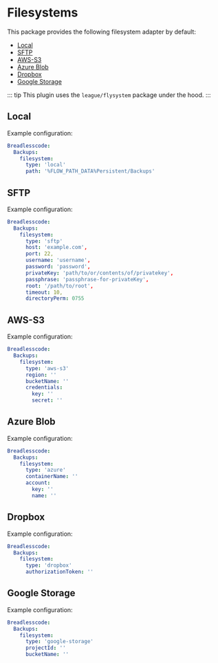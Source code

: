 # Filesystems

This package provides the following filesystem adapter by default:

* [Local](#local)
* [SFTP](#sftp)
* [AWS-S3](#aws-s3)
* [Azure Blob](#azure-blob)
* [Dropbox](#dropbox)
* [Google Storage](#google-storage)

::: tip
This plugin uses the `league/flysystem` package under the hood. 
:::

## Local

Example configuration:
```yaml
Breadlesscode:
  Backups:
    filesystem:
      type: 'local'
      path: '%FLOW_PATH_DATA%Persistent/Backups'
```

## SFTP

Example configuration:
```yaml
Breadlesscode:
  Backups:
    filesystem:
      type: 'sftp'
      host: 'example.com',
      port: 22,
      username: 'username',
      password: 'password',
      privateKey: 'path/to/or/contents/of/privatekey',
      passphrase: 'passphrase-for-privateKey',
      root: '/path/to/root',
      timeout: 10,
      directoryPerm: 0755
```
## AWS-S3

Example configuration:
```yaml
Breadlesscode:
  Backups:
    filesystem:
      type: 'aws-s3'
      region: ''
      bucketName: ''
      credentials:
        key: ''
        secret: ''
```
## Azure Blob

Example configuration:
```yaml
Breadlesscode:
  Backups:
    filesystem:
      type: 'azure'
      containerName: ''
      account:
        key: ''
        name: ''
```
## Dropbox

Example configuration:
```yaml
Breadlesscode:
  Backups:
    filesystem:
      type: 'dropbox'
      authorizationToken: ''
```
## Google Storage

Example configuration:
```yaml
Breadlesscode:
  Backups:
    filesystem:
      type: 'google-storage'
      projectId: ''
      bucketName: ''
```
